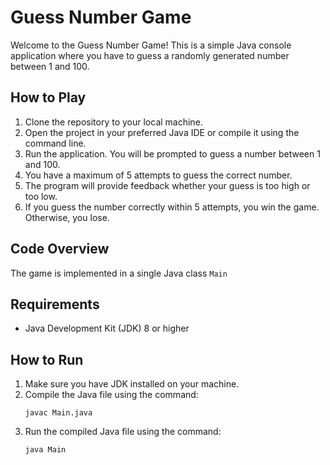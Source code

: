 <!DOCTYPE html>
<html lang="en">
<head>
    <meta charset="UTF-8">
    <meta name="viewport" content="width=device-width, initial-scale=1.0">
    <title>Guess Number Game</title>
</head>
<body>

<h1>Guess Number Game</h1>

<p>Welcome to the Guess Number Game! This is a simple Java console application where you have to guess a randomly generated number between 1 and 100.</p>

<h2>How to Play</h2>
<ol>
    <li>Clone the repository to your local machine.</li>
    <li>Open the project in your preferred Java IDE or compile it using the command line.</li>
    <li>Run the application. You will be prompted to guess a number between 1 and 100.</li>
    <li>You have a maximum of 5 attempts to guess the correct number.</li>
    <li>The program will provide feedback whether your guess is too high or too low.</li>
    <li>If you guess the number correctly within 5 attempts, you win the game. Otherwise, you lose.</li>
</ol>

<h2>Code Overview</h2>
<p>The game is implemented in a single Java class <code>Main</code></p>

<h2>Requirements</h2>
<ul>
    <li>Java Development Kit (JDK) 8 or higher</li>
</ul>

<h2>How to Run</h2>
<ol>
    <li>Make sure you have JDK installed on your machine.</li>
    <li>Compile the Java file using the command:
        <pre><code>javac Main.java</code></pre>
    </li>
    <li>Run the compiled Java file using the command:
        <pre><code>java Main</code></pre>
    </li>
</ol>

</body>
</html>
